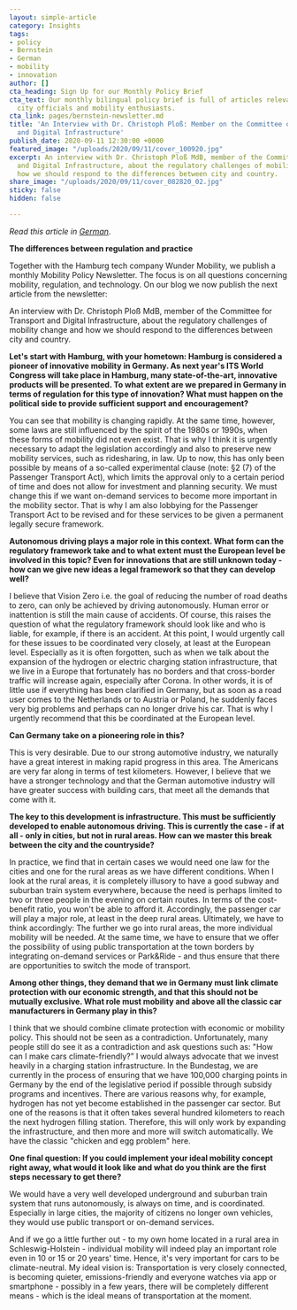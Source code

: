 ```yaml
---
layout: simple-article
category: Insights
tags:
- policy
- Bernstein
- German
- mobility
- innovation
author: []
cta_heading: Sign Up for our Monthly Policy Brief
cta_text: Our monthly bilingual policy brief is full of articles relevant to policymakers,
  city officials and mobility enthusiasts.
cta_link: pages/bernstein-newsletter.md
title: 'An Interview with Dr. Christoph Ploß: Member on the Committee of Transport
  and Digital Infrastructure'
publish_date: 2020-09-11 12:30:00 +0000
featured_image: "/uploads/2020/09/11/cover_100920.jpg"
excerpt: An interview with Dr. Christoph Ploß MdB, member of the Committee for Transport
  and Digital Infrastructure, about the regulatory challenges of mobility change and
  how we should respond to the differences between city and country.
share_image: "/uploads/2020/09/11/cover_082820_02.jpg"
sticky: false
hidden: false

---
```

_Read this article in_ [_German_](https://bernstein-group.com/2020/09/08/die-unterschiede-zwischen-regulierung-und-praxis/).

**The differences between regulation and practice**

Together with the Hamburg tech company Wunder Mobility, we publish a monthly Mobility Policy Newsletter. The focus is on all questions concerning mobility, regulation, and technology. On our blog we now publish the next article from the newsletter:

An interview with Dr. Christoph Ploß MdB, member of the Committee for Transport and Digital Infrastructure, about the regulatory challenges of mobility change and how we should respond to the differences between city and country.

**Let's start with Hamburg, with your hometown: Hamburg is considered a pioneer of innovative mobility in Germany. As next year's ITS World Congress will take place in Hamburg, many state-of-the-art, innovative products will be presented. To what extent are we prepared in Germany in terms of regulation for this type of innovation? What must happen on the political side to provide sufficient support and encouragement?**

You can see that mobility is changing rapidly. At the same time, however, some laws are still influenced by the spirit of the 1980s or 1990s, when these forms of mobility did not even exist. That is why I think it is urgently necessary to adapt the legislation accordingly and also to preserve new mobility services, such as ridesharing, in law. Up to now, this has only been possible by means of a so-called experimental clause (note: §2 (7) of the Passenger Transport Act), which limits the approval only to a certain period of time and does not allow for investment and planning security. We must change this if we want on-demand services to become more important in the mobility sector. That is why I am also lobbying for the Passenger Transport Act to be revised and for these services to be given a permanent legally secure framework.

**Autonomous driving plays a major role in this context. What form can the regulatory framework take and to what extent must the European level be involved in this topic? Even for innovations that are still unknown today - how can we give new ideas a legal framework so that they can develop well?**

I believe that Vision Zero i.e. the goal of reducing the number of road deaths to zero, can only be achieved by driving autonomously. Human error or inattention is still the main cause of accidents. Of course, this raises the question of what the regulatory framework should look like and who is liable, for example, if there is an accident. At this point, I would urgently call for these issues to be coordinated very closely, at least at the European level. Especially as it is often forgotten, such as when we talk about the expansion of the hydrogen or electric charging station infrastructure, that we live in a Europe that fortunately has no borders and that cross-border traffic will increase again, especially after Corona. In other words, it is of little use if everything has been clarified in Germany, but as soon as a road user comes to the Netherlands or to Austria or Poland, he suddenly faces very big problems and perhaps can no longer drive his car. That is why I urgently recommend that this be coordinated at the European level.

**Can Germany take on a pioneering role in this?**

This is very desirable. Due to our strong automotive industry, we naturally have a great interest in making rapid progress in this area. The Americans are very far along in terms of test kilometers. However, I believe that we have a stronger technology and that the German automotive industry will have greater success with building cars, that meet all the demands that come with it.

**The key to this development is infrastructure. This must be sufficiently developed to enable autonomous driving. This is currently the case - if at all - only in cities, but not in rural areas. How can we master this break between the city and the countryside?**

In practice, we find that in certain cases we would need one law for the cities and one for the rural areas as we have different conditions. When I look at the rural areas, it is completely illusory to have a good subway and suburban train system everywhere, because the need is perhaps limited to two or three people in the evening on certain routes. In terms of the cost-benefit ratio, you won't be able to afford it. Accordingly, the passenger car will play a major role, at least in the deep rural areas. Ultimately, we have to think accordingly: The further we go into rural areas, the more individual mobility will be needed. At the same time, we have to ensure that we offer the possibility of using public transportation at the town borders by integrating on-demand services or Park&Ride - and thus ensure that there are opportunities to switch the mode of transport.

**Among other things, they demand that we in Germany must link climate protection with our economic strength, and that this should not be mutually exclusive. What role must mobility and above all the classic car manufacturers in Germany play in this?**

I think that we should combine climate protection with economic or mobility policy. This should not be seen as a contradiction. Unfortunately, many people still do see it as a contradiction and ask questions such as: "How can I make cars climate-friendly?” I would always advocate that we invest heavily in a charging station infrastructure. In the Bundestag, we are currently in the process of ensuring that we have 100,000 charging points in Germany by the end of the legislative period if possible through subsidy programs and incentives. There are various reasons why, for example, hydrogen has not yet become established in the passenger car sector. But one of the reasons is that it often takes several hundred kilometers to reach the next hydrogen filling station. Therefore, this will only work by expanding the infrastructure, and then more and more will switch automatically. We have the classic "chicken and egg problem" here.

**One final question: If you could implement your ideal mobility concept right away, what would it look like and what do you think are the first steps necessary to get there?**

We would have a very well developed underground and suburban train system that runs autonomously, is always on time, and is coordinated. Especially in large cities, the majority of citizens no longer own vehicles, they would use public transport or on-demand services.

And if we go a little further out - to my own home located in a rural area in Schleswig-Holstein - individual mobility will indeed play an important role even in 10 or 15 or 20 years' time. Hence, it's very important for cars to be climate-neutral. My ideal vision is: Transportation is very closely connected, is becoming quieter, emissions-friendly and everyone watches via app or smartphone - possibly in a few years, there will be completely different means - which is the ideal means of transportation at the moment.
